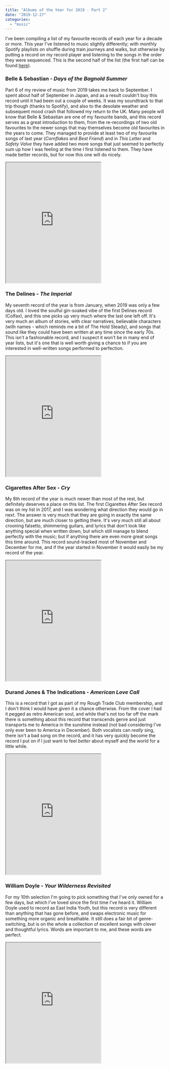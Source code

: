 ```yaml
---
title: "Albums of the Year for 2019 - Part 2"
date: "2019-12-27"
categories: 
  - "music"
---
```


I've been compiling a list of my favourite records of each year for a decade or more. This year I've listened to music slightly differently; with monthly Spotify playlists on shuffle during train journeys and walks, but otherwise by putting a record on my record player and listening to the songs in the order they were sequenced. This is the second half of the list (the first half can be found [here](https://andy.teknostatik.co.uk/blog/2019/12/15/albums-of-the-year-for-2019-part-1/)).

### Belle & Sebastian - _Days of the Bagnold Summer_

Part 6 of my review of music from 2019 takes me back to September. I spent about half of September in Japan, and as a result couldn't buy this record until it had been out a couple of weeks. It was my soundtrack to that trip though (thanks to Spotify), and also to the desolate weather and subsequent mood crash that followed my return to the UK. Many people will know that Belle & Sebastian are one of my favourite bands, and this record serves as a great introduction to them, from the re-recordings of two old favourites to the newer songs that may themselves become old favourites in the years to come. They managed to provide at least two of my favourite songs of last year (_Cornflakes_ and _Best Friend_) and in _This Letter_ and _Safety Valve_ they have added two more songs that just seemed to perfectly sum up how I was feeling at the time I first listened to them. They have made better records, but for now this one will do nicely.

<iframe src="https://open.spotify.com/embed/album/2Yc3M1hnPbJDGBmbcchI09" width="300" height="380"></iframe>

### The Delines - _The Imperial_

My seventh record of the year is from January, when 2019 was only a few days old. I loved the soulful gin-soaked vibe of the first Delines record (Colfax), and this one picks up very much where the last one left off. It's very much an album of stories, with clear narratives, believable characters (with names - which reminds me a bit of The Hold Steady), and songs that sound like they could have been written at any time since the early 70s. This isn't a fashionable record, and I suspect it won't be in many end of year lists, but it's one that is well worth giving a chance to if you are interested in well-written songs performed to perfection.

<iframe src="https://open.spotify.com/embed/album/0t4p6KCZX3oSoA3jD3TYlu" width="300" height="380"></iframe>

### Cigarettes After Sex - _Cry_

My 8th record of the year is much newer than most of the rest, but definitely deserves a place on this list. The first Cigarettes After Sex record was on my list in 2017, and I was wondering what direction they would go in next. The answer is very much that they are going in exactly the same direction, but are much closer to getting there. It's very much still all about crooning falsetto, shimmering guitars, and lyrics that don't look like anything special when written down, but which still manage to blend perfectly with the music; but if anything there are even more great songs this time around. This record sound-tracked most of November and December for me, and if the year started in November it would easily be my record of the year.

<iframe src="https://open.spotify.com/embed/album/4uQ5kFmXQdCxz3WvM4UUzy" width="300" height="380"></iframe>

### Durand Jones & The Indications - _American Love Call_

This is a record that I got as part of my Rough Trade Club membership, and I don't think I would have given it a chance otherwise. From the cover I had it pegged as retro American soul, and while that's not too far off the mark there is something about this record that transcends genre and just transports me to America in the sunshine instead (not bad considering I've only ever been to America in December). Both vocalists can _really_ sing, there isn't a bad song on the record, and it has very quickly become the record I put on if I just want to feel _better_ about myself and the world for a little while.

<iframe src="https://open.spotify.com/embed/album/4ZCrk8P8S1iSsEXZjimtPY" width="300" height="380"></iframe>

### William Doyle - _Your Wilderness Revisited_

For my 10th selection I'm going to pick something that I've only owned for a few days, but which I've loved since the first time I've heard it. William Doyle used to record as East India Youth, but this record is very different than anything that has gone before, and swaps electronic music for something more organic and breathable. It still does a fair bit of genre-switching, but is on the whole a collection of excellent songs with clever and thoughtful lyrics. Words are important to me, and these words are perfect.

<iframe src="https://open.spotify.com/embed/album/1zH7JBGqu6sZ2zheMZIocz" width="300" height="380"></iframe>
